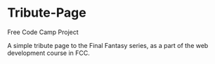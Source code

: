 # Tribute-Page
Free Code Camp Project

A simple tribute page to the Final Fantasy series, as a part of the web development course in FCC.
